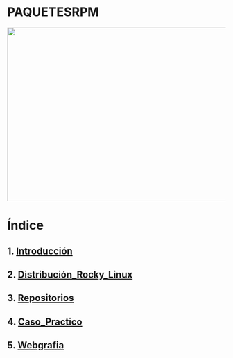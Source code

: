# PAQUETESRPM
<img src="https://www.maquinasvirtuales.eu/ipsoapoo/2014/04/xrpm-package-management-300x257.jpg.pagespeed.ic.DWapK1RIZy.webp" width="600" height="400" />

# Índice

## 1. [Introducción](Introdución.md)
## 2. [Distribución_Rocky_Linux](Distribución_Rocky_Linux.md)
## 3. [Repositorios](Repositorios.md)
## 4. [Caso_Practico](Caso_Practico.md)
## 5. [Webgrafia](Webgrafia.md)
